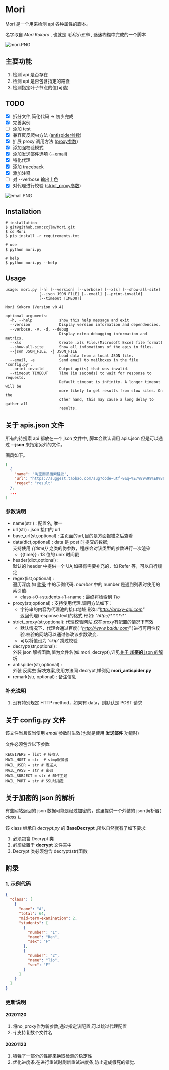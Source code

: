# Mori

Mori 是一个用来检测 api 各种属性的脚本。

名字取自 _Mori Kokoro_ , 也就是 _毛利小五郎_ , 迷迷糊糊中完成的一个脚本

![mori.PNG](https://i.loli.net/2020/11/04/2rd9oFCMbUG7lLj.png)

## 主要功能

1. 检测 api 是否存在
2. 检测 api 是否包含指定的路径
3. 检测指定叶子节点的值(可选)

## TODO

- [x] 拆分文件,简化代码 -> 初步完成
- [x] 完善案例
- [ ] 添加 test
- [x] 兼容反反爬虫方法 ([antispider参数](#参数说明))
- [x] 扩展 proxy 调用方法 ([proxy参数](#参数说明))
- [x] 添加强校验模式
- [x] 添加发送邮件选项 ([--email](#关于-configpy-文件))
- [x] 特化代理
- [x] 添加 traceback
- [x] 添加注释
- [ ] 对 --verbose 输出上色
- [x] 对代理进行校验 ([strict_proxy参数](#参数说明))

![email.PNG](https://i.loli.net/2020/11/06/1uxYtDOUyAWdkEa.png)

## Installation

```shell
# installation
$ git@github.com:zxjlm/Mori.git
$ cd Mori
$ pip install -r requirements.txt

# use
$ python mori.py

# help
$ python mori.py --help
```

## Usage

```shell
usage: mori.py [-h] [--version] [--verbose] [--xls] [--show-all-site]
               [--json JSON_FILE] [--email] [--print-invaild]
               [--timeout TIMEOUT]

Mori Kokoro (Version v0.4)

optional arguments:
  -h, --help            show this help message and exit
  --version             Display version information and dependencies.
  --verbose, -v, -d, --debug
                        Display extra debugging information and metrics.
  --xls                 Create .xls File.(Microsoft Excel file format)
  --show-all-site       Show all infomations of the apis in files.
  --json JSON_FILE, -j JSON_FILE
                        Load data from a local JSON file.
  --email, -e           Send email to mailboxes in the file 'config.py'.
  --print-invaild       Output api(s) that was invalid.
  --timeout TIMEOUT     Time (in seconds) to wait for response to requests.
                        Default timeout is infinity. A longer timeout will be
                        more likely to get results from slow sites. On the
                        other hand, this may cause a long delay to gather all
                        results.
```

## 关于 apis.json 文件

所有的待搜索 api 都放在一个 json 文件中, 脚本会默认调用 apis.json 但是可以通过 **--json** 来指定另外的文件。

画风如下。

```json
[
  {
    "name": "淘宝商品搜索建议",
    "url": "https://suggest.taobao.com/sug?code=utf-8&q=%E7%89%99%E8%86%8F",
    "regex": "result"
  },
  ...
]
```

### 参数说明

- name(str ) : 配置名, **唯一**
- url(str) : json 接口的 url
- base_url(str,optional) : 主页面的url,目的是方面报错之后查看
- data(dict,optional) : data 是 post 时提交的数据;  
  支持使用 _{{time}}_ 之类的伪参数，程序会对该类型的参数进行一次渲染
  - {{time}} : 13 位的 unix 时间戳
- header(dict,optional) :  
  默认的 header 中提供一个 UA,如果有需要补充的，如 Refer 等，可以自行规定
- regex(list,optional) :  
  遍历深度,如 [附录](#附录) 中的示例代码. $number$ 中的 number 是遇到列表时使用的索引值.
  - class->$0$->students->$1$->name : 最终将检索到 _Tio_
- proxy(str,optional) : 支持使用代理.调用方法如下：
  - 字符串的内容为代理池的接口地址,形如:_"http://proxy-api.com"_  
    返回代理(response.text)的格式,形如: _"http://\*.\*.\*.\*:\*"_
- strict_proxy(str,optional): 代理校验网站,仅在proxy有配置的情况下有效
  - 默认情况下，代理会通过百度( _"http://www.baidu.com"_ )进行可用性校验.校验的网站可以通过修改该参数改变.
  - 可以将值设为 _'skip'_ 跳过校验
- decrypt(str,optional) :  
  外装 json 解析函数,值为文件名(如:mori_decrypt),详见[关于 **加密的** json 的解析](#关于加密的-json-的解析)
- antispider(str,optional) :  
  外装 反爬虫 解决方案,使用方法同 decrypt,样例见 **mori_antispider.py**
- remark(str, optional) : 备注信息

### 补充说明

1. 没有特别规定 HTTP method，如果有 data，则默认是 POST 请求

## 关于 config.py 文件

该文件当且仅当使用 _email_ 参数时生效(也就是使用 **发送邮件** 功能时)

文件必须包含以下参数:

```shell
RECEIVERS = list # 接收人
MAIL_HOST = str  # stmp服务器
MAIL_USER = str # 发送人
MAIL_PASS = str # 密码
MAIL_SUBJECT = str # 邮件主题
MAIL_PORT = str # SSL时指定
```

## 关于加密的 json 的解析

有些网站返回的 json 数据可能是经过加密的，这里提供一个外装的 json 解析器( _class_ )。

该 class 继承自 _decrypt.py_ 的 **BaseDecrypt** ,所以自然就有了如下要求:

1. 必须包含 Decrypt 类
2. 必须放置于 **decrypt** 文件夹中
3. Decrypt 类必须包含 decrypt(str)函数

## 附录

### 1. 示例代码

```json
{
  "class": [
    {
      "name": "A",
      "total": 64,
      "mid-term-examination": 2,
      "students": [
        {
          "number": "1",
          "name": "Ren",
          "sex": "F"
        },
        {
          "number": "2",
          "name": "Tio",
          "sex": "F"
        }
      ]
    }
  ]
}
```

### 更新说明

#### 20201120
1. 将no_proxy作为新参数,通过指定该配置,可以跳过代理配置
2. -j 支持复数个文件名

#### 20201123
1. 牺牲了一部分的性能来换取检测的稳定性
2. 优化进度条.在进行重试时刷新重试进度条,防止造成假死的错觉.
